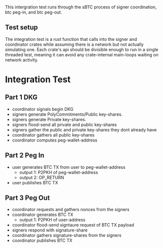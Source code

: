 This intergration test runs through the sBTC process 
of signer coordination, btc peg-in, and btc peg-out.

## Test setup
The integration test is a rust function that calls into the
signer and coordinator crates while assuming there is a network
but not actually simulating one. Each crate's api 
should be divisible enough to run in a single threaded test,
meaning it can avoid any crate-internal main-loops waiting on network
activity.

# Integration Test

## Part 1 DKG
* coordinator signals begin DKG
* signers generate PolyCommitments/Public key-shares.
* signers generate Private key-shares.
* signers flood-send all private and public key-shares
* signers gather the public and private key-shares they dont already have
* coordinator gathers all public key-shares
* coordinator computes peg-wallet-address

## Part 2 Peg In

* user generates BTC TX from user to peg-wallet-address
  * output 1: P2PKH of peg-wallet-address
  * output 2: OP_RETURN <stx-address>
* user publishes BTC TX

## Part 3 Peg Out
* coordinator requests and gathers nonces from the signers
* coordinator generates BTC TX
  * output 1: P2PKH of user-address
* coordinator flood-send signtaure request of BTC TX payload
* signers respond with signature-share
* coordinator gathers signature-shares from the signers
* coordinator publishes BTC TX


